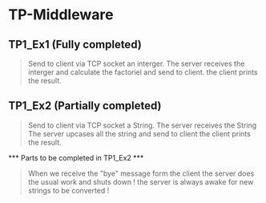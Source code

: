 # TP-Middleware

## TP1_Ex1 (Fully completed)
  > Send to client via TCP socket an interger.
  > The server receives the interger and calculate the factoriel and send to client.
  > the client prints the result.

## TP1_Ex2 (Partially completed)
  > Send to client via TCP socket a String.
  > The server receives the String
  > The server upcases all the string and send to client 
  > the client prints the result.
  
*** Parts to be completed in TP1_Ex2 ***
   > When we receive the "bye" message form the client the server does the usual work and shuts down !
   > the server is always awake for new strings to be converted !
